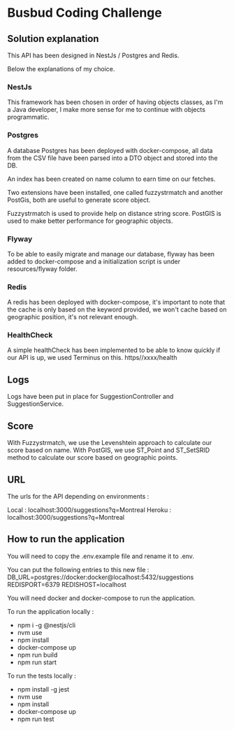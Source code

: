 # Busbud Coding Challenge

## Solution explanation

This API has been designed in NestJs / Postgres and Redis.

Below the explanations of my choice.

### NestJs

This framework has been chosen in order of having objects classes, as I'm a Java developer, I make more sense for me to
continue with objects programmatic.

### Postgres

A database Postgres has been deployed with docker-compose, all data from the CSV file have been parsed into a DTO object
and stored into the DB.

An index has been created on name column to earn time on our fetches.

Two extensions have been installed, one called fuzzystrmatch and another PostGis, both are useful to generate score
object.

Fuzzystrmatch is used to provide help on distance string score. PostGIS is used to make better performance for
geographic objects.

### Flyway

To be able to easily migrate and manage our database, flyway has been added to docker-compose and a initialization
script is under resources/flyway folder.

### Redis

A redis has been deployed with docker-compose, it's important to note that the cache is only based on the keyword
provided, we won't cache based on geographic position, it's not relevant enough.

### HealthCheck

A simple healthCheck has been implemented to be able to know quickly if our API is up, we used Terminus on this.
https//xxxx/health

## Logs

Logs have been put in place for SuggestionController and SuggestionService.

## Score

With Fuzzystrmatch, we use the Levenshtein approach to calculate our score based on name. With PostGIS, we use ST_Point
and ST_SetSRID method to calculate our score based on geographic points.

## URL

The urls for the API depending on environments :

Local  : localhost:3000/suggestions?q=Montreal Heroku : localhost:3000/suggestions?q=Montreal

## How to run the application

You will need to copy the .env.example file and rename it to .env.

You can put the following entries to this new file : 
DB_URL=postgres://docker:docker@localhost:5432/suggestions
REDISPORT=6379
REDISHOST=localhost

You will need docker and docker-compose to run the application.

To run the application locally :

- npm i -g @nestjs/cli
- nvm use
- npm install
- docker-compose up
- npm run build
- npm run start

To run the tests locally :

- npm install -g jest
- nvm use
- npm install
- docker-compose up
- npm run test

